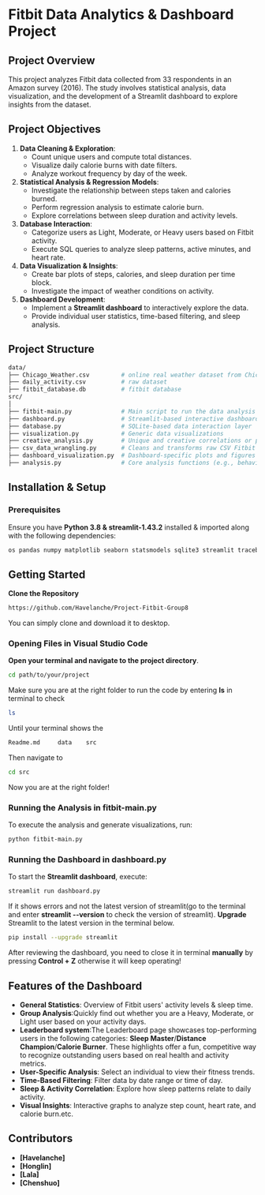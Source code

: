 # Fitbit Data Analytics & Dashboard Project

## Project Overview
This project analyzes Fitbit data collected from 33 respondents in an Amazon survey (2016). The study involves statistical analysis, data visualization, and the development of a Streamlit dashboard to explore insights from the dataset.

## Project Objectives
1. **Data Cleaning & Exploration**:
   - Count unique users and compute total distances.
   - Visualize daily calorie burns with date filters.
   - Analyze workout frequency by day of the week.
2. **Statistical Analysis & Regression Models**:
   - Investigate the relationship between steps taken and calories burned.
   - Perform regression analysis to estimate calorie burn.
   - Explore correlations between sleep duration and activity levels.
3. **Database Interaction**:
   - Categorize users as Light, Moderate, or Heavy users based on Fitbit activity.
   - Execute SQL queries to analyze sleep patterns, active minutes, and heart rate.
4. **Data Visualization & Insights**:
   - Create bar plots of steps, calories, and sleep duration per time block.
   - Investigate the impact of weather conditions on activity.
5. **Dashboard Development**:
   - Implement a **Streamlit dashboard** to interactively explore the data.
   - Provide individual user statistics, time-based filtering, and sleep analysis.
     
## Project Structure
```bash
data/
├── Chicago_Weather.csv         # online real weather dataset from Chicago
├── daily_activity.csv          # raw dataset
├── fitbit_database.db          # fitbit database
src/
│
├── fitbit-main.py              # Main script to run the data analysis 
├── dashboard.py                # Streamlit-based interactive dashboard
├── database.py                 # SQLite-based data interaction layer
├── visualization.py            # Generic data visualizations
├── creative_analysis.py        # Unique and creative correlations or patterns
├── csv_data_wrangling.py       # Cleans and transforms raw CSV Fitbit data
├── dashboard_visualization.py  # Dashboard-specific plots and figures
├── analysis.py                 # Core analysis functions (e.g., behavior trends)
```

## Installation & Setup
### Prerequisites
Ensure you have **Python 3.8 & streamlit-1.43.2** installed & imported along with the following dependencies:
```bash
os pandas numpy matplotlib seaborn statsmodels sqlite3 streamlit traceback stats  matplotlib.cm matplotlib.pyplot statsmodels.api shapiro plotly.express statsmodels.formula.api 
```
## Getting Started
**Clone the Repository**
```bash
https://github.com/Havelanche/Project-Fitbit-Group8
```
You can simply clone and download it to desktop.

### Opening Files in Visual Studio Code
**Open your terminal and navigate to the project directory**.
```bash
cd path/to/your/project
```
Make sure you are at the right folder to run the code by entering **ls** in terminal to check
```bash
ls
```
Until your terminal shows the
```bash 
Readme.md     data    src
```
Then navigate to
```bash
cd src
```
Now you are at the right folder!
### Running the Analysis in fitbit-main.py
To execute the analysis and generate visualizations, run:
```bash
python fitbit-main.py
```
### Running the Dashboard in dashboard.py
To start the **Streamlit dashboard**, execute:
```bash
streamlit run dashboard.py
```
If it shows errors and not the latest version of streamlit(go to the terminal and enter **streamlit --version** to check the version of streamlit).
**Upgrade** Streamlit to the latest version in the terminal below.
```bash
pip install --upgrade streamlit
```
After reviewing the dashboard, you need to close it in terminal **manually** by pressing **Control + Z** otherwise it will keep operating!

## Features of the Dashboard
- **General Statistics**: Overview of Fitbit users' activity levels & sleep time.
- **Group Analysis**:Quickly find out whether you are a Heavy, Moderate, or Light user based on your activity days.
- **Leaderboard system**:The Leaderboard page showcases top-performing users in the following categories:
 **Sleep Master**/**Distance Champion**/**Calorie Burner**.
These highlights offer a fun, competitive way to recognize outstanding users based on real health and activity metrics.
- **User-Specific Analysis**: Select an individual to view their fitness trends.
- **Time-Based Filtering**: Filter data by date range or time of day.
- **Sleep & Activity Correlation**: Explore how sleep patterns relate to daily activity.
- **Visual Insights**: Interactive graphs to analyze step count, heart rate, and calorie burn.etc.




## Contributors

- **[Havelanche]**
- **[Honglin]**
- **[Lala]**
- **[Chenshuo]**

